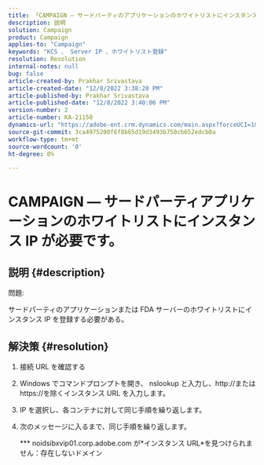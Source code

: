 ```yaml
---
title: 「CAMPAIGN — サードパーティのアプリケーションのホワイトリストにインスタンス IP が必要です。」
description: 説明
solution: Campaign
product: Campaign
applies-to: "Campaign"
keywords: "KCS 、 Server IP 、ホワイトリスト登録"
resolution: Resolution
internal-notes: null
bug: false
article-created-by: Prakhar Srivastava
article-created-date: "12/8/2022 3:38:20 PM"
article-published-by: Prakhar Srivastava
article-published-date: "12/8/2022 3:40:06 PM"
version-number: 2
article-number: KA-21150
dynamics-url: "https://adobe-ent.crm.dynamics.com/main.aspx?forceUCI=1&pagetype=entityrecord&etn=knowledgearticle&id=8339b954-0e77-ed11-81aa-6045bd006b4b"
source-git-commit: 3ca4975200f6f8b65d19d3493b750cb652edcb0a
workflow-type: tm+mt
source-wordcount: '0'
ht-degree: 0%

---
```


# CAMPAIGN — サードパーティアプリケーションのホワイトリストにインスタンス IP が必要です。

## 説明 {#description}


問題:

サードパーティのアプリケーションまたは FDA サーバーのホワイトリストにインスタンス IP を登録する必要がある。


## 解決策 {#resolution}


1. 接続 URL を確認する
2. Windows でコマンドプロンプトを開き、 nslookup と入力し、http://またはhttps://を除くインスタンス URL を入力します。
3. IP を選択し、各コンテナに対して同じ手順を繰り返します。
4. 次のメッセージに入るまで、同じ手順を繰り返します。

   \*\*\* noidsibxvip01.corp.adobe.com が\*インスタンス URL\*を見つけられません：存在しないドメイン

